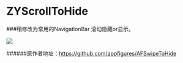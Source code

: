 # ZYScrollToHide
###稍修改为常用的NavigationBar 滚动隐藏or显示。

<img src="http://i4.tietuku.com/77ea7125d2481731.gif">

######原作者地址：https://github.com/appfigures/AFSwipeToHide 